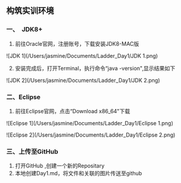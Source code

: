## 构筑实训环境

### 一、　JDK8+

1. 前往Oracle官网，注册账号，下载安装JDK8-MAC版

![JDK 1](/Users/jasmine/Documents/Ladder_Day1/JDK 1.png)

2. 安装完成后，打开Terminal，执行命令“java -version",显示结果如下

![JDK 2](/Users/jasmine/Documents/Ladder_Day1/JDK 2.png)

### 二、Eclipse

1. 前往Eclipse官网，点击“Download x86_64"下载

![Eclipse 1](/Users/jasmine/Documents/Ladder_Day1/Eclipse 1.png)

![Eclipse 2](/Users/jasmine/Documents/Ladder_Day1/Eclipse 2.png)

### 三、上传至GitHub

1. 打开GitHub ,创建一个新的Repositary
2. 本地创建Day1.md，将文件和关联的图片传送至github



